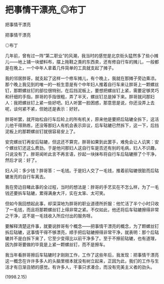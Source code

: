 # 把事情干漂亮_◎布丁

把事情干漂亮

把事情干漂亮

◎布丁

几年前，曾有过一阵“第二职业”的风潮，我当时的感觉是北京街头猛然多了些小摊儿——地上铺一块塑料布，摆上拖鞋之类的东西卖，还有修自行车的摊儿，一般都是在晚上，一个中年人拿着几件简单的工具就支起了摊子。

我的邻居胖哥，就支起了这样一个修车摊儿，有个晚上，我就在那摊子旁边乘凉。那个晚上我见到的唯一的一桩生意是有个中年妇人推着自行车来让胖哥上一颗螺丝钉，那颗螺丝钉的部位很特别，在后挡泥板上，要想把螺丝钉上紧，需要足够灵巧和纤细的手指，胖哥的手指很粗，弄了半天，螺丝钉总是掉下来。胖哥就问那妇人：我把螺丝钉上紧一些好吧。妇人听罢一脸困惑，那意思是说，你还没弄上去呢，谈何紧不紧，但她还是表示：好好。

胖哥听罢，就开始松自行车后轮上的所有机关，原来他是要把后轱辘全拆下，这活儿他干得熟练，还没等那妇人有机会表示异议，后车轱辘已然拆下，这一下，后挡泥板上的那颗螺丝钉就很容易安上了。

安完螺丝钉再安后轱辘，但这还不算完，胖哥如果到此罢手，难免会让人讥笑：安个螺丝钉还这么费劲。于是他问那妇人这自行车是否还有别的毛病，妇人不识趣，只说没有了。胖哥闻听此言不再言语，抄起一块抹布将自行车后轱辘擦了个干净，然后才说：好了。

妇人问：多少钱？胖哥答：一毛钱。于是妇人交了一毛钱，推着前轱辘很脏而后轱辘发亮的自行车离去。

我在旁边目睹此事的全过程，当时的想法是：胖哥的手艺实在不怎么样，为了一毛钱还要拆车轱辘，累得满身大汗，实在太笨、太可笑。

但如今我回想起此事，却深深地为胖哥的职业道德所折服：他忙活了半个小时只收了一毛钱，而且将那颗螺丝钉上得非常之紧。不仅如此，他还将后车轱辘擦得非常之干净，这不是一毛钱收入所应付出的服务呀。

要解释清楚这件事，就要说胖哥有个概念——把事情干漂亮的概念，为了颗螺丝钉拆后轱辘，这事情干得不够漂亮，顺手把后轱辘擦得非常干净，就表明：那个后轱辘并不是白拆下来了，它至少变得比以前干净多了。至于不擦前轱辘，也有道理，因为胖哥要做的毕竟是上紧一颗螺丝钉，而不是擦车。

我当年看胖哥擦后车轱辘时才刚刚工作，工作了这些年后，我发现：把事情干漂亮这一概念在许许多多人的头脑里根本就没有树立起来，正因为此，我们的工作与生活才有日渐丑陋的感觉。有许多人，干事只求凑合，而没有完美主义者的劲头。

(1998.2.15)